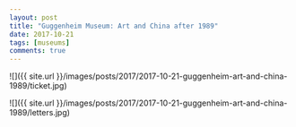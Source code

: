 ```yaml
---
layout: post
title: "Guggenheim Museum: Art and China after 1989"
date: 2017-10-21
tags: [museums]
comments: true
---
```

![]({{ site.url }}/images/posts/2017/2017-10-21-guggenheim-art-and-china-1989/ticket.jpg)

![]({{ site.url }}/images/posts/2017/2017-10-21-guggenheim-art-and-china-1989/letters.jpg)

